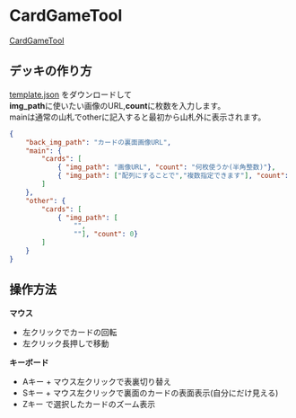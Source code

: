 # CardGameTool
[CardGameTool](https://cardgame-2efj.onrender.com/)

## デッキの作り方
[template.json](https://github.com/enigmantohihi/cardgame/blob/main/template.json) をダウンロードして  
**img_path**に使いたい画像のURL,**count**に枚数を入力します。  
mainは通常の山札でotherに記入すると最初から山札外に表示されます。  
``` template.json
{
    "back_img_path": "カードの裏面画像URL",
    "main": {
        "cards": [
            { "img_path": "画像URL", "count": "何枚使うか(半角整数)"},
            { "img_path": ["配列にすることで","複数指定できます"], "count": 2},
        ]
    },
    "other": {
        "cards": [
            { "img_path": [
                "",
                ""], "count": 0}
        ]
    }
}
```

## 操作方法
**マウス**
* 左クリックでカードの回転
* 左クリック長押しで移動

**キーボード**
* Aキー + マウス左クリックで表裏切り替え
* Sキー + マウス左クリックで裏面のカードの表面表示(自分にだけ見える)
* Zキー で選択したカードのズーム表示
